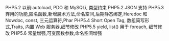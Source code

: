 PHP5.2 以前:autoload, PDO 和 MySQLi, 类型约束
PHP5.2 JSON 支持
PHP5.3 弃用的功能,匿名函数,新增魔术方法,命名空间,后期静态绑定,Heredoc 和 Nowdoc, const, 三元运算符,Phar
PHP5.4 Short Open Tag, 数组简写形式,Traits, 内置 Web 服务器,细节修改
PHP5.5 yield, list() 用于 foreach, 细节修改
PHP5.6 常量增强,可变函数参数,命名空间增强
